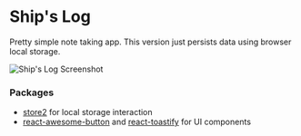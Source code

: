 # Ship's Log
Pretty simple note taking app. This version just persists data using browser local storage.

![Ship's Log Screenshot](https://res.cloudinary.com/dkj7bctqg/image/upload/v1617261025/Projects/ShipsLog/screenshot_cvn1sf.png)

### Packages
* [store2](https://github.com/nbubna/store) for local storage interaction
* [react-awesome-button](https://github.com/rcaferati/react-awesome-button) and [react-toastify](https://github.com/fkhadra/react-toastify) for UI components